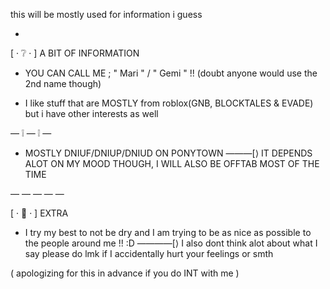 this will be mostly used for information i guess 

-

[ · ❔ · ] A BIT OF INFORMATION 

- YOU CAN CALL ME ; " Mari " / " Gemi " !!
(doubt anyone would use the 2nd name though)

 - I like stuff that are MOSTLY from roblox(GNB, BLOCKTALES & EVADE) but i have other interests as well 

— ❕ — ❕ —

 - MOSTLY DNIUF/DNIUP/DNIUD ON PONYTOWN ———[⟩
IT DEPENDS ALOT ON MY MOOD THOUGH, I WILL ALSO BE OFFTAB MOST OF THE TIME

— — — — —

[ · 💭 · ] EXTRA

- I try my best to not be dry and I am trying to be as nice as possible to the people around me !! :D
————[⟩  I also dont think alot about what I say please do lmk if I accidentally hurt your feelings or smth

( apologizing for this in advance 
if you do INT with me )
